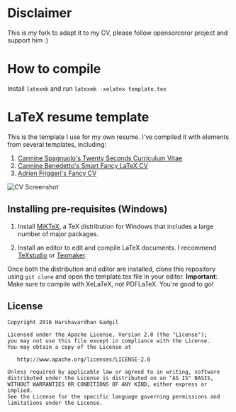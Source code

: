 # Disclaimer
This is my fork to adapt it to my CV, please follow opensorceror project and support him :)

# How to compile
Install `latexmk` and run `latexmk -xelatex template.tex`

# LaTeX resume template

This is the template I use for my own resume. I've compiled it with elements from several templates, including:

1. [Carmine Spagnuolo's Twenty Seconds Curriculum Vitae](https://github.com/spagnuolocarmine/TwentySecondsCurriculumVitae-LaTex)
2. [Carmine Benedetto's Smart Fancy LaTeX CV](https://github.com/neoben/smart-fancy-latex-cv)
3. [Adrien Friggeri's Fancy CV](https://www.sharelatex.com/templates/52fb8c1f33621a613683ecad)

![CV Screenshot](screen.png)

## Installing pre-requisites (Windows)

1. Install [MiKTeX](https://miktex.org/howto/install-miktex), a TeX distribution for Windows that includes a large number of major packages.

2. Install an editor to edit and compile LaTeX documents. I recommend [TeXstudio](http://www.texstudio.org/) or [Texmaker](http://www.xm1math.net/texmaker/).

Once both the distribution and editor are installed, clone this repository using `git clone` and open the template.tex file in your editor. **Important**: Make sure to compile with XeLaTeX, not PDFLaTeX. You're good to go!

## License

```
Copyright 2016 Harshavardhan Gadgil

Licensed under the Apache License, Version 2.0 (the "License");
you may not use this file except in compliance with the License.
You may obtain a copy of the License at

   http://www.apache.org/licenses/LICENSE-2.0

Unless required by applicable law or agreed to in writing, software
distributed under the License is distributed on an "AS IS" BASIS,
WITHOUT WARRANTIES OR CONDITIONS OF ANY KIND, either express or implied.
See the License for the specific language governing permissions and
limitations under the License.
```

